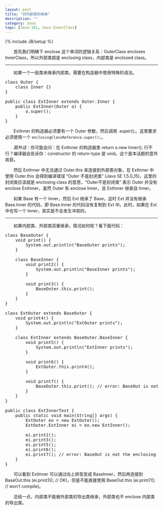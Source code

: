 ```yaml
---
layout: post
title: "对内部类的继承"
description: ""
category: Java
tags: [Java-101, Java-InnerClass]
---
```

{% include JB/setup %}

　　首先我们明确下 enclose 这个单词的逻辑关系：OuterClass encloses InnerClass，所以外部类就是 enclosing class，内部类是 enclosed class。  

---

　　如果一个一般类来继承内部类，需要在构造器中使用特殊的语法。  

<pre class="prettyprint linenums">
class Outer {  
	class Inner {}  
}  
  
public class ExtInner extends Outer.Inner {  
	public ExtInner(Outer o) {  
		o.super();  
	}  
}  
</pre>

　　ExtInner 的构造器必须要有一个 Outer 参数，然后调用 \.super();。这里要求必须使用一个 `enclosingClassReference.super();`。  

　　_题外话_：你可能会问：在 ExtInner 的构造器里 return o.new Inner(); 行不行？编译器会告诉你：constructor 的 return-type 是 void。这个是本话题的意外收获。  

　　然后 ExtInner 中无法通过 Outer.this 来连接到外部类对象，在 ExtInner 中使用 Outer.this 会得到编译错误 “Outer 不是封闭类” (Java SE 1.5.0_15)，这里的封闭类应该就是 enclosing class 的意思，“Outer不是封闭类” 表示 Outer 并没有 enclose ExtInner，虽然 Outer 有 enclose Inner，且 ExtInner 继承自 Inner。  

　　如果 Base 有一个 Inner，然后 Ext 继承了 Base，这时 Ext 并没有继承 Base.Inner 的代码，即 Base.Inner 的代码没有复制到 Ext 中。此时，如果在 Ext 中也写一个 Inner，其实是不会发生冲突的。  

---

　　如果内部类、外部类双重继承，情况如何呢？看下面代码：

<pre class="prettyprint linenums">
class BaseOuter {  
	void print() {  
		System.out.println("BaseOuter prints");  
	}  
	  
	class BaseInner {  
		void print2() {  
			System.out.println("BaseInner prints");  
		}  
		  
		void print3() {  
			BaseOuter.this.print();  
		}  
	}  
}  
  
class ExtOuter extends BaseOuter {  
	void print4() {  
		System.out.println("ExtOuter prints");  
	}  
	  
	class ExtInner extends BaseOuter.BaseInner {  
		void print5() {  
			System.out.println("ExtInner prints");  
		}  
		  
		void print6() {  
			ExtOuter.this.print4();  
		}  
		  
		void print7() {  
			BaseOuter.this.print(); // error: BaseOut is not the enclosing class  
		}  
	}  
}  
  
public class ExtInnerTest {  
	public static void main(String[] args) {  
		ExtOuter eo = new ExtOuter();  
		ExtOuter.ExtInner ei = eo.new ExtInner();  
		  
		ei.print2();  
		ei.print3();  
		ei.print5();  
		ei.print6();  
		ei.print7(); // error: BaseOut is not the enclosing class  
	}  
}  
</pre>

　　可以看到 ExtInner 可以通过向上转型变成 BaseInner，然后再连接到 BaseOut.this (ei.print3(); // OK)，但是不能直接使用 BaseOut.this (ei.print7(); // won't compile)。  

　　总结一点，内部类不能被外部类的导出类继承，外部类也不 enclose 内部类的导出类。
